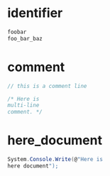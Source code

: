 # identifier
```csharp
foobar
foo_bar_baz
```

# comment
```csharp
// this is a comment line

/* Here is
multi-line
comment. */
```

# here_document
```csharp
System.Console.Write(@"Here is
here document");
```

